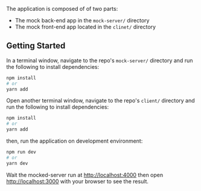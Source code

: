The application is composed of of two parts:

- The mock back-end app in the `mock-server/` directory
- The mock front-end app located in the `clinet/` directory

## Getting Started

In a terminal window, navigate to the repo's `mock-server/` directory and run the following to install dependencies:

```bash
npm install
# or
yarn add
```

Open another terminal window, navigate to the repo's `client/` directory and run the following to install dependencies:

```bash
npm install
# or
yarn add
```

then, run the application on development environment:

```bash
npm run dev
# or
yarn dev
```

Wait the mocked-server run at [http://localhost:4000](http://localhost:4000) then open [http://localhost:3000](http://localhost:3000) with your browser to see the result.
